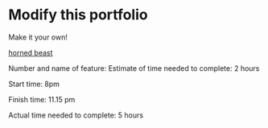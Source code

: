 # Modify this portfolio

Make it your own! 

[horned beast](https://visionary-ganache-271799.netlify.app/)


Number and name of feature:
Estimate of time needed to complete: 2 hours

Start time: 8pm

Finish time: 11.15 pm

Actual time needed to complete: 5 hours